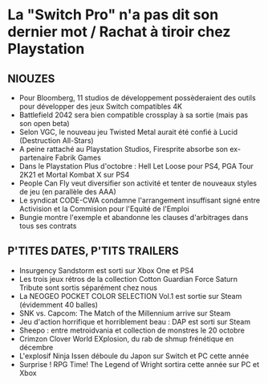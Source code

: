 # La "Switch Pro" n'a pas dit son dernier mot / Rachat à tiroir chez Playstation

## NIOUZES

- Pour Bloomberg, 11 studios de développement possèderaient des outils pour développer des jeux Switch compatibles 4K
- Battlefield 2042 sera bien compatible crossplay à sa sortie (mais pas son open beta)
- Selon VGC, le nouveau jeu Twisted Metal aurait été confié à Lucid (Destruction All-Stars)
- A peine rattaché au Playstation Studios, Firesprite absorbe son ex-partenaire Fabrik Games
- Dans le Playstation Plus d'octobre : Hell Let Loose pour PS4, PGA Tour 2K21 et Mortal Kombat X sur PS4
- People Can Fly veut diversifier son activité et tenter de nouveaux styles de jeu (en parallèle des AAA)
- Le syndicat CODE-CWA condamne l'arrangement insuffisant signé entre Activision et la Commision pour l'Equité de l'Emploi
- Bungie montre l'exemple et abandonne les clauses d'arbitrages dans tous ses contrats

## P'TITES DATES, P'TITS TRAILERS

- Insurgency Sandstorm est sorti sur Xbox One et PS4
- Les trois jeux rétros de la collection Cotton Guardian Force Saturn Tribute sont sortis séparément chez nous
- La NEOGEO POCKET COLOR SELECTION Vol.1 est sortie sur Steam (évidemment 40 balles)
- SNK vs. Capcom: The Match of the Millennium arrive sur Steam
- Jeu d'action horrifique et horriblement beau : DAP est sorti sur Steam
- Sheepo : entre metroidvania et collection de monstres le 20 octobre
- Crimzon Clover World EXplosion, du rab de shmup frénétique en décembre
- L'explosif Ninja Issen déboule du Japon sur Switch et PC cette année
- Surprise ! RPG Time! The Legend of Wright sortira cette année sur PC et Xbox
